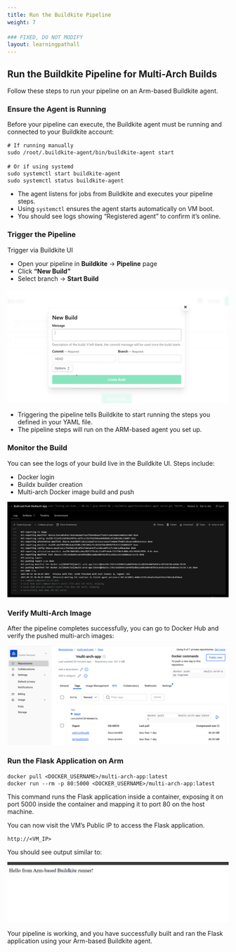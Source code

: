 ```yaml
---
title: Run the Buildkite Pipeline
weight: 7

### FIXED, DO NOT MODIFY
layout: learningpathall
---
```


## Run the Buildkite Pipeline for Multi-Arch Builds

Follow these steps to run your pipeline on an Arm-based Buildkite agent.

### Ensure the Agent is Running

Before your pipeline can execute, the Buildkite agent must be running and connected to your Buildkite account:

```console
# If running manually
sudo /root/.buildkite-agent/bin/buildkite-agent start

# Or if using systemd
sudo systemctl start buildkite-agent
sudo systemctl status buildkite-agent
```
- The agent listens for jobs from Buildkite and executes your pipeline steps.
- Using `systemctl` ensures the agent starts automatically on VM boot.
- You should see logs showing “Registered agent” to confirm it’s online.

### Trigger the Pipeline

Trigger via Buildkite UI

- Open your pipeline in **Buildkite** → **Pipeline** page
- Click **“New Build”**  
- Select branch → **Start Build**

![Buildkite Dashboard alt-text#center](images/build-p.png "Figure 1: Trigger Pipeline")

- Triggering the pipeline tells Buildkite to start running the steps you defined in your YAML file.
- The pipeline steps will run on the ARM-based agent you set up.

### Monitor the Build

You can see the logs of your build live in the Buildkite UI.
Steps include:

- Docker login
- Buildx builder creation
- Multi-arch Docker image build and push

![Buildkite Dashboard alt-text#center](images/log.png "Figure 2: Monitor Build")

### Verify Multi-Arch Image

After the pipeline completes successfully, you can go to Docker Hub and verify the pushed multi-arch images:

![Docker-Hub alt-text#center](images/multi-arch-image.png "Figure 3: Docker image")

### Run the Flask Application on Arm
```console
docker pull <DOCKER_USERNAME>/multi-arch-app:latest
docker run --rm -p 80:5000 <DOCKER_USERNAME>/multi-arch-app:latest
```

This command runs the Flask application inside a container, exposing it on port 5000 inside the container and mapping it to port 80 on the host machine.

You can now visit the VM’s Public IP to access the Flask application.

```console
http://<VM_IP>
```
You should see output similar to:

![Buildkite Dashboard alt-text#center](images/browser.png "Figure 4: Verify Docker Images")

Your pipeline is working, and you have successfully built and ran the Flask application using your Arm-based Buildkite agent.
